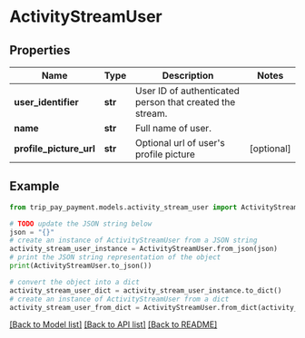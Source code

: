 # ActivityStreamUser


## Properties

Name | Type | Description | Notes
------------ | ------------- | ------------- | -------------
**user_identifier** | **str** | User ID of authenticated person that created the stream. | 
**name** | **str** | Full name of user. | 
**profile_picture_url** | **str** | Optional url of user&#39;s profile picture | [optional] 

## Example

```python
from trip_pay_payment.models.activity_stream_user import ActivityStreamUser

# TODO update the JSON string below
json = "{}"
# create an instance of ActivityStreamUser from a JSON string
activity_stream_user_instance = ActivityStreamUser.from_json(json)
# print the JSON string representation of the object
print(ActivityStreamUser.to_json())

# convert the object into a dict
activity_stream_user_dict = activity_stream_user_instance.to_dict()
# create an instance of ActivityStreamUser from a dict
activity_stream_user_from_dict = ActivityStreamUser.from_dict(activity_stream_user_dict)
```
[[Back to Model list]](../README.md#documentation-for-models) [[Back to API list]](../README.md#documentation-for-api-endpoints) [[Back to README]](../README.md)


